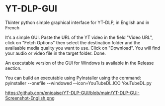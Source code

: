 # YT-DLP-GUI
Tkinter python simple graphical interface for YT-DLP, in English and in French

It's a simple GUI. Paste the URL of the YT video in the field "Video URL", click on "Fetch Options" then select the destination folder and the availaable media quality you want to use. Click on "Download". You will find your audio or video file in the target folder. Done.

An executable version of the GUI for Windows is available in the Release section.

You can build an executable using PyInstaller using the command: pyinstaller --onefile --windowed --icon=YouTubeDL.ICO YouTubeDL.py

https://github.com/enicaise/YT-DLP-GUI/blob/main/YT-DLP-GUI-Screenshot-English.png
